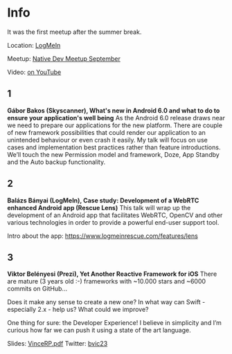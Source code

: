 Info
===========

It was the first meetup after the summer break.

Location: [LogMeIn](https://www.google.hu/maps/place/LogMeIn+Kft./@47.5004671,19.0565136,17z/data=!3m1!4b1!4m2!3m1!1s0x4741dc6a54f815c3:0xf34cb015dc91efc3)

Meetup: [Native Dev Meetup September](http://www.meetup.com/Native-Development-Meetup/events/224633262/)

Video: [on YouTube](https://www.youtube.com/watch?v=4rHyyEkWJMo)

1
---
**Gábor Bakos (Skyscanner), What's new in Android 6.0 and what to do to ensure your application's well being**
As the Android 6.0 release draws near we need to prepare our applications for the new platform. There are couple of new framework possibilities that could render our application to an unintended behaviour or even crash it easily. My talk will focus on use cases and implementation best practices rather than feature introductions. We’ll touch the new Permission model and framework, Doze, App Standby and the Auto backup functionality.

2
---

**Balázs Bányai (LogMeIn), Case study: Development of a WebRTC enhanced Android app (Rescue Lens)**
This talk will wrap up the development of an Android app that facilitates WebRTC, OpenCV and other various technologies in order to provide a powerful end-user support tool.

Intro about the app: https://www.logmeinrescue.com/features/lens

3
---

**Viktor Belényesi (Prezi), Yet Another Reactive Framework for iOS**
There are mature (3 years old :-) frameworks with ~10.000 stars and ~6000 commits on GitHub...

Does it make any sense to create a new one?
In what way can Swift - especially 2.x - help us?
What could we improve?

One thing for sure: the Developer Experience! I believe in simplicity and I’m curious how far we can push it using a state of the art language.

Slides: [VinceRP.pdf](https://github.com/NativeDevelopmentMeetup/NativeDevelopmentMeetup/blob/master/presentations/September/VinceRP.pdf)
Twitter: [bvic23](https://twitter.com/bvic23)
